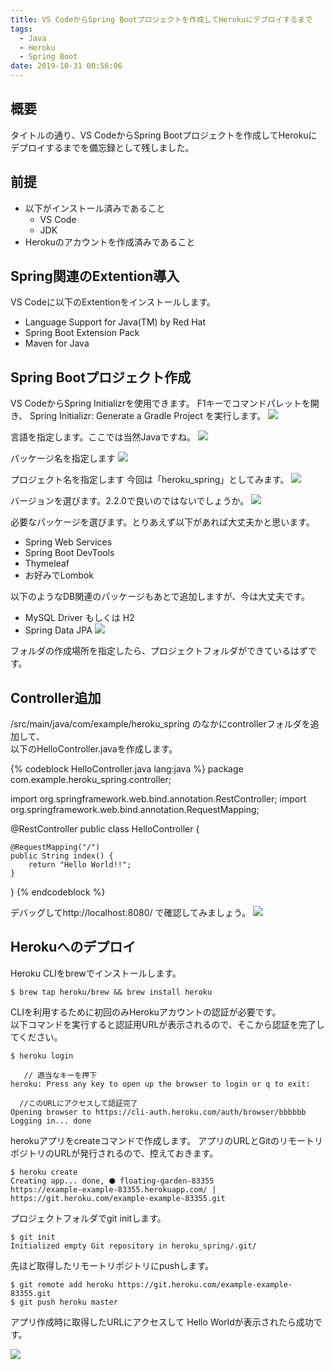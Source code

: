 ```yaml
---
title: VS CodeからSpring Bootプロジェクトを作成してHerokuにデプロイするまで
tags:
  - Java
  - Heroku
  - Spring Boot
date: 2019-10-31 00:56:06
---
```



## 概要
タイトルの通り、VS CodeからSpring Bootプロジェクトを作成してHerokuにデプロイするまでを備忘録として残しました。

## 前提
+ 以下がインストール済みであること
	+ VS Code
	+ JDK
+ Herokuのアカウントを作成済みであること

## Spring関連のExtention導入
VS Codeに以下のExtentionをインストールします。
+ Language Support for Java(TM) by Red Hat
+ Spring Boot Extension Pack
+ Maven for Java
<!-- more -->
## Spring Bootプロジェクト作成
VS CodeからSpring Initializrを使用できます。
F1キーでコマンドパレットを開き、
Spring Initializr: Generate a Gradle Project
を実行します。
![](initializr.png)

言語を指定します。ここでは当然Javaですね。
![](language.png)

パッケージ名を指定します
![](package.png)

プロジェクト名を指定します
今回は「heroku_spring」としてみます。
![](project.png)

バージョンを選びます。2.2.0で良いのではないでしょうか。
![](version.png)

必要なパッケージを選びます。とりあえず以下があれば大丈夫かと思います。
* Spring Web Services
* Spring Boot DevTools
* Thymeleaf
* お好みでLombok

以下のようなDB関連のパッケージもあとで追加しますが、今は大丈夫です。
+ MySQL Driver もしくは H2
+ Spring Data JPA
![](dependency.png)

フォルダの作成場所を指定したら、プロジェクトフォルダができているはずです。

## Controller追加
/src/main/java/com/example/heroku_spring
のなかにcontrollerフォルダを追加して、  
以下のHelloController.javaを作成します。

{% codeblock HelloController.java lang:java %}
package com.example.heroku_spring.controller;

import org.springframework.web.bind.annotation.RestController;
import org.springframework.web.bind.annotation.RequestMapping;

@RestController
public class HelloController {

    @RequestMapping("/")
    public String index() {
        return "Hello World!!";
    }

}
{% endcodeblock %}

デバッグしてhttp://localhost:8080/ で確認してみましょう。
![](hello.png)
## Herokuへのデプロイ
Heroku CLIをbrewでインストールします。
```
$ brew tap heroku/brew && brew install heroku
```

CLIを利用するために初回のみHerokuアカウントの認証が必要です。  
以下コマンドを実行すると認証用URLが表示されるので、そこから認証を完了してください。
```
$ heroku login

   // 適当なキーを押下
heroku: Press any key to open up the browser to login or q to exit:

  //このURLにアクセスして認証完了
Opening browser to https://cli-auth.heroku.com/auth/browser/bbbbbb
Logging in... done
```

herokuアプリをcreateコマンドで作成します。
アプリのURLとGitのリモートリポジトリのURLが発行されるので、控えておきます。
```
$ heroku create
Creating app... done, ⬢ floating-garden-83355
https://example-example-83355.herokuapp.com/ | https://git.heroku.com/example-example-83355.git
```


プロジェクトフォルダでgit initします。
```
$ git init
Initialized empty Git repository in heroku_spring/.git/
```

先ほど取得したリモートリポジトリにpushします。
```
$ git remote add heroku https://git.heroku.com/example-example-83355.git
$ git push heroku master
```

アプリ作成時に取得したURLにアクセスして
Hello Worldが表示されたら成功です。


![](hello.png)



